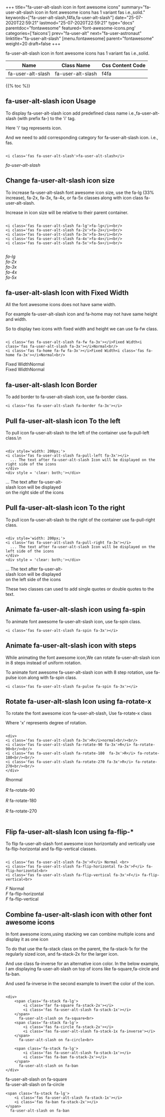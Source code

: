 +++
title="fa-user-alt-slash icon in font awesome icons"
summary="fa-user-alt-slash icon in font awesome icons has 1 variant fas i.e.,solid."
keywords=["fa-user-alt-slash,f4fa,fa-user-alt-slash"]
date="25-07-2020T22:59:21"
lastmod="25-07-2020T22:59:21"
type="docs"
parentdoc="fontawesome"
featured='font-awesome-icons.png'
categories=['faicons']
prev="fa-user-alt"
next="fa-user-astronaut"
linktitle="fa-user-alt-slash"
[menu.fontawesome]
parent="fontawesome"
weight=20
draft=false
+++


fa-user-alt-slash icon in font awesome icons has 1 variant fas i.e.,solid.

<div class='table-responsive'><table class='table'><thead><tr><th>Name</th><th>Class Name</th><th>Css Content Code</th></tr></thead><tbody><tr><td>fa-user-alt-slash</td><td>fa-user-alt-slash</td><td>f4fa</td></tr></tbody></table></div>


{{% toc %}}


## fa-user-alt-slash icon Usage

To display fa-user-alt-slash icon add predefined class name i.e.,fa-user-alt-slash (with prefix fa-) to the 'i' tag.

Here 'i' tag represents icon.

And we need to add corresponding category for fa-user-alt-slash icon. i.e., fas.


```

<i class='fas fa-user-alt-slash'>fa-user-alt-slash</i>
```

<i class='fas fa-user-alt-slash'>fa-user-alt-slash</i>




## Change fa-user-alt-slash icon size
To increase fa-user-alt-slash font awesome icon size, use the fa-lg (33% increase), fa-2x, fa-3x, fa-4x, or fa-5x classes along with icon class fa-user-alt-slash.

Increase in icon size will be relative to their parent container. 

```

<i class='fas fa-user-alt-slash fa-lg'>fa-lg</i><br/>
<i class='fas fa-user-alt-slash fa-2x'>fa-2x</i><br/>
<i class='fas fa-user-alt-slash fa-3x'>fa-3x</i><br/>
<i class='fas fa-user-alt-slash fa-4x'>fa-4x</i><br/>
<i class='fas fa-user-alt-slash fa-5x'>fa-5x</i><br/>
            
```

<i class='fas fa-user-alt-slash fa-lg'>fa-lg</i><br/>
<i class='fas fa-user-alt-slash fa-2x'>fa-2x</i><br/>
<i class='fas fa-user-alt-slash fa-3x'>fa-3x</i><br/>
<i class='fas fa-user-alt-slash fa-4x'>fa-4x</i><br/>
<i class='fas fa-user-alt-slash fa-5x'>fa-5x</i><br/>
            



## fa-user-alt-slash Icon with Fixed Width 

All the font awesome icons does not have same width.

For example fa-user-alt-slash icon and fa-home may not have same height and width.

So to display two icons with fixed width and height we can use fa-fw class.


```

<i class='fas fa-user-alt-slash fa-fw fa-3x'></i>Fixed Width<i class='fas fa-user-alt-slash fa-3x'></i>Normal<br/>
<i class='fas fa-home fa-fw fa-3x'></i>Fixed Width<i class='fas fa-home fa-3x'></i>Normal<br/>
```

<i class='fas fa-user-alt-slash fa-fw fa-3x'></i>Fixed Width<i class='fas fa-user-alt-slash fa-3x'></i>Normal<br/>
<i class='fas fa-home fa-fw fa-3x'></i>Fixed Width<i class='fas fa-home fa-3x'></i>Normal<br/>



## fa-user-alt-slash Icon Border 

To add border to fa-user-alt-slash icon, use fa-border class.


```
<i class='fas fa-user-alt-slash fa-border fa-3x'></i>

```
<i class='fas fa-user-alt-slash fa-border fa-3x'></i>





## Pull fa-user-alt-slash icon To the left

To pull icon fa-user-alt-slash to the left of the container use fa-pull-left class.\n

```

<div style='width: 200px;'>
<i class='fas fa-user-alt-slash fa-pull-left fa-3x'></i>
  ... The text after fa-user-alt-slash Icon will be displayed on the right side of the icons
</div>
<div style = 'clear: both;'></div>
```

<div style='width: 200px;'>
<i class='fas fa-user-alt-slash fa-pull-left fa-3x'></i>
  ... The text after fa-user-alt-slash Icon will be displayed on the right side of the icons
</div>
<div style = 'clear: both;'></div>




## Pull fa-user-alt-slash icon To the right
To pull icon fa-user-alt-slash to the right of the container use fa-pull-right class.

```

<div style='width: 200px;'>
<i class='fas fa-user-alt-slash fa-pull-right fa-3x'></i>
  ... The text after fa-user-alt-slash Icon will be displayed on the left side of the icons
</div>
<div style = 'clear: both;'></div>
```

<div style='width: 200px;'>
<i class='fas fa-user-alt-slash fa-pull-right fa-3x'></i>
  ... The text after fa-user-alt-slash Icon will be displayed on the left side of the icons
</div>
<div style = 'clear: both;'></div>

These two classes can used to add single quotes or double quotes to the text.


## Animate fa-user-alt-slash icon using fa-spin
To animate font awesome fa-user-alt-slash icon, use fa-spin class.

```
<i class='fas fa-user-alt-slash fa-spin fa-3x'></i>
```
<i class='fas fa-user-alt-slash fa-spin fa-3x'></i>




## Animate fa-user-alt-slash icon with steps
While animating the font awesome icon,We can rotate fa-user-alt-slash icon in 8 steps instead of uniform rotation.

To animate font awesome fa-user-alt-slash icon with 8 step rotation, use fa-pulse icon along with fa-spin class.


```
<i class='fas fa-user-alt-slash fa-pulse fa-spin fa-3x'></i>

```
<i class='fas fa-user-alt-slash fa-pulse fa-spin fa-3x'></i>





## Rotate fa-user-alt-slash Icon using fa-rotate-x
To rotate the font awesome icon fa-user-alt-slash, Use fa-rotate-x class

Where 'x' represents degree of rotation.


```

<div>
<i class='fas fa-user-alt-slash fa-3x'>R</i>normal<br/><br/>
<i class='fas fa-user-alt-slash fa-rotate-90 fa-3x'>R</i> fa-rotate-90<br/><br/> 
<i class='fas fa-user-alt-slash fa-rotate-180  fa-3x'>R</i> fa-rotate-180<br/><br/> 
<i class='fas fa-user-alt-slash fa-rotate-270 fa-3x'>R</i> fa-rotate-270<br/><br/>
</div>
```

<div>
<i class='fas fa-user-alt-slash fa-3x'>R</i>normal<br/><br/>
<i class='fas fa-user-alt-slash fa-rotate-90 fa-3x'>R</i> fa-rotate-90<br/><br/> 
<i class='fas fa-user-alt-slash fa-rotate-180  fa-3x'>R</i> fa-rotate-180<br/><br/> 
<i class='fas fa-user-alt-slash fa-rotate-270 fa-3x'>R</i> fa-rotate-270<br/><br/>
</div>




## Flip fa-user-alt-slash Icon using fa-flip-*
To flip fa-user-alt-slash font awesome icon horizontally and vertically use fa-flip-horizontal and fa-flip-vertical classes. 

```

<i class='fas fa-user-alt-slash fa-3x'>F</i> Normal <br>
<i class='fas fa-user-alt-slash fa-flip-horizontal fa-3x'>F</i> fa-flip-horizontal<br>
<i class='fas fa-user-alt-slash fa-flip-vertical fa-3x'>F</i> fa-flip-vertical<br>
```

<i class='fas fa-user-alt-slash fa-3x'>F</i> Normal <br>
<i class='fas fa-user-alt-slash fa-flip-horizontal fa-3x'>F</i> fa-flip-horizontal<br>
<i class='fas fa-user-alt-slash fa-flip-vertical fa-3x'>F</i> fa-flip-vertical<br>




## Combine fa-user-alt-slash icon with other font awesome icons
In font awesome icons,using stacking we can combine multiple icons and display it as one icon 

To do that use the fa-stack class on the parent, the fa-stack-1x for the regularly sized icon, and fa-stack-2x for the larger icon.

And use class fa-inverse for an alternative icon color. 
In the below example, I am displaying fa-user-alt-slash on top of icons like fa-square,fa-circle and fa-ban.

And used fa-inverse in the second example to invert the color of the icon.

```

<div>
    <span class='fa-stack fa-lg'>
        <i class='far fa-square fa-stack-2x'></i>
        <i class='fas fa-user-alt-slash fa-stack-1x'></i>
    </span>
      fa-user-alt-slash on fa-square<br>
    <span class='fa-stack fa-lg'>
        <i class='fas fa-circle fa-stack-2x'></i>
        <i class='fas fa-user-alt-slash fa-stack-1x fa-inverse'></i>
    </span>
      fa-user-alt-slash on fa-circle<br>

    <span class='fa-stack fa-lg'>
        <i class='fas fa-user-alt-slash fa-stack-1x'></i>
        <i class='fas fa-ban fa-stack-2x'></i>
    </span>
      fa-user-alt-slash on fa-ban
</div>
```

<div>
    <span class='fa-stack fa-lg'>
        <i class='far fa-square fa-stack-2x'></i>
        <i class='fas fa-user-alt-slash fa-stack-1x'></i>
    </span>
      fa-user-alt-slash on fa-square<br>
    <span class='fa-stack fa-lg'>
        <i class='fas fa-circle fa-stack-2x'></i>
        <i class='fas fa-user-alt-slash fa-stack-1x fa-inverse'></i>
    </span>
      fa-user-alt-slash on fa-circle<br>

    <span class='fa-stack fa-lg'>
        <i class='fas fa-user-alt-slash fa-stack-1x'></i>
        <i class='fas fa-ban fa-stack-2x'></i>
    </span>
      fa-user-alt-slash on fa-ban
</div>






